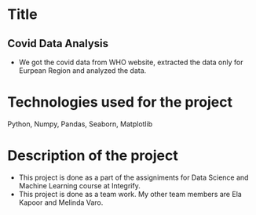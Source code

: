 # Title
## Covid Data Analysis
* We got the covid data from WHO website, extracted the data only for Eurpean Region and analyzed the data.
# Technologies used for the project
 Python, Numpy, Pandas, Seaborn, Matplotlib
# Description of the project
* This project is done as a part of the assigniments for Data Science and Machine Learning course at Integrify.
* This project is done as a team work. My other team members are Ela Kapoor and Melinda Varo.
